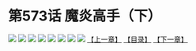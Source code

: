 # 第573话 魔炎高手（下）
![](https://mhpic.xiaomingtaiji.net/comic/D/斗破苍穹拆分版/573话/1.jpg-zymk.middle.webp)
![](https://mhpic.xiaomingtaiji.net/comic/D/斗破苍穹拆分版/573话/2.jpg-zymk.middle.webp)
![](https://mhpic.xiaomingtaiji.net/comic/D/斗破苍穹拆分版/573话/3.jpg-zymk.middle.webp)
![](https://mhpic.xiaomingtaiji.net/comic/D/斗破苍穹拆分版/573话/4.jpg-zymk.middle.webp)
![](https://mhpic.xiaomingtaiji.net/comic/D/斗破苍穹拆分版/573话/5.jpg-zymk.middle.webp)
![](https://mhpic.xiaomingtaiji.net/comic/D/斗破苍穹拆分版/573话/6.jpg-zymk.middle.webp)
![](https://mhpic.xiaomingtaiji.net/comic/D/斗破苍穹拆分版/573话/7.jpg-zymk.middle.webp)
![](https://mhpic.xiaomingtaiji.net/comic/D/斗破苍穹拆分版/573话/8.jpg-zymk.middle.webp)
[【上一章】](./572.md)
[【目录】](./README.md)
[【下一章】](./574.md)
